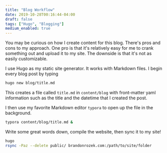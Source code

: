 ```yaml
---
title: "Blog Workflow"
date: 2019-10-28T00:16:44-04:00
draft: false
tags: ["Hugo", "Blogging"]
medium_enabled: true
---
```


You may be curious on how I create content for this blog. There's pros and cons to my approach. One pro is that it's relatively easy for me to crank something out and upload it to my site. The downside is that it's not as easily customizable.



I use Hugo as my static site generator. It works with Markdown files. I begin every blog post by typing

```bash
hugo new blog/title.md
```

This creates a file called `title.md` in `content/blog` with front-matter yaml information such as the title and the datetime that I created the post.

I then use my favorite Markdown editor `typora` to open up the file in the background.

```bash
typora content/blog/title.md &
```

Write some great words down, compile the website, then sync it to my site!

```bash
hugo
rsync -Paz --delete public/ brandonrozek.com:/path/to/site/folder
```

